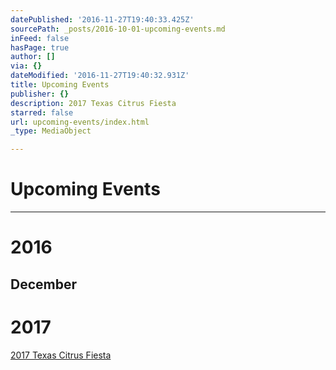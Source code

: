 ```yaml
---
datePublished: '2016-11-27T19:40:33.425Z'
sourcePath: _posts/2016-10-01-upcoming-events.md
inFeed: false
hasPage: true
author: []
via: {}
dateModified: '2016-11-27T19:40:32.931Z'
title: Upcoming Events
publisher: {}
description: 2017 Texas Citrus Fiesta
starred: false
url: upcoming-events/index.html
_type: MediaObject

---
```

# Upcoming Events

---

# 2016

## December

# 2017

[2017 Texas Citrus Fiesta][0]

[0]: http://www.texascitrusfiesta.org/2017-events "2017 Texas Citrus Fiesta"
